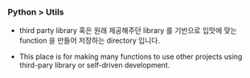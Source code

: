 ### Python > Utils

- third party library 혹은 원래 제공해주던 library 를 기반으로 
입맛에 맞는 function 을 만들어 저장하는 directory 입니다.

- This place is for making many functions to use other projects using 
third-pary library or self-driven development. 
